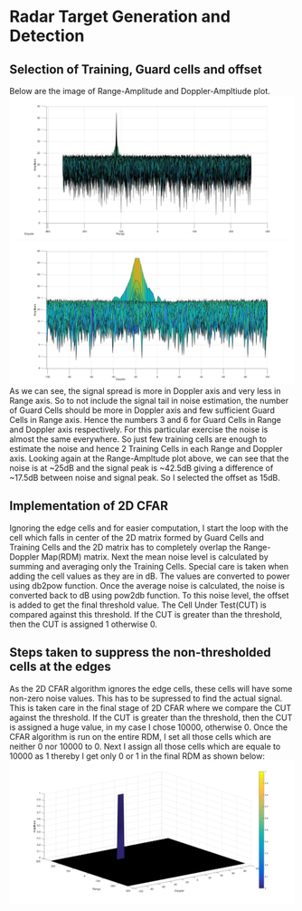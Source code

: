 # Radar Target Generation and Detection

## Selection of Training, Guard cells and offset
Below are the image of Range-Amplitude and Doppler-Ampltiude plot. 
![alt text](Images/Range_Ampltude_Plot.jpg)
![alt text](Images/Doppler_Ampltude_Plot.jpg)
As we can see, the signal spread is more in Doppler axis and very less in Range axis. So to not include the signal tail in noise estimation, the number of Guard Cells should be more in Doppler axis and few sufficient Guard Cells in Range axis. Hence the numbers 3 and 6 for Guard Cells in Range and Doppler axis respectively.
For this particular exercise the noise is almost the same everywhere. So just few training cells are enough to estimate the noise and hence 2 Training Cells in each Range and Doppler axis.
Looking again at the Range-Ampltude plot above, we can see that the noise is at ~25dB and the signal peak is ~42.5dB giving a difference of ~17.5dB between noise and signal peak. So I selected the offset as 15dB.

## Implementation of 2D CFAR
Ignoring the edge cells and for easier computation, I start the loop with the cell which falls in center of the 2D matrix formed by Guard Cells and Training Cells and the 2D matrix has to completely overlap the Range-Doppler Map(RDM) matrix. Next the mean noise level is calculated by summing and averaging only the Training Cells. Special care is taken when adding the cell values as they are in dB. The values are converted to power using db2pow function. Once the average noise is calculated, the noise is converted back to dB using pow2db function. To this noise level, the offset is added to get the final threshold value. The Cell Under Test(CUT) is compared against this threshold. If the CUT is greater than the threshold, then the CUT is assigned 1 otherwise 0.

## Steps taken to suppress the non-thresholded cells at the edges
As the 2D CFAR algorithm ignores the edge cells, these cells will have some non-zero noise values. This has to be supressed to find the actual signal. This is taken care in the final stage of 2D CFAR where we compare the CUT against the threshold. If the CUT is greater than the threshold, then the CUT is assigned a huge value, in my case I chose 10000, otherwise 0. Once the CFAR algorithm is run on the entire RDM, I set all those cells which are neither 0 nor 10000 to 0. Next I assign all those cells which are equale to 10000 as 1 thereby I get only 0 or 1 in the final RDM as shown below:
![alt text](Images/TwoD_CFAR_Output_Detection_Plot.jpg)

